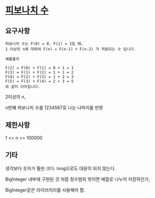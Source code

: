 # [피보나치 수](https://programmers.co.kr/learn/courses/30/lessons/12945)

## 요구사항

```text
피보나치 수는 F(0) = 0, F(1) = 1일 때, 
1 이상의 n에 대하여 F(n) = F(n-1) + F(n-2) 가 적용되는 수 입니다.

예를들어

F(2) = F(0) + F(1) = 0 + 1 = 1
F(3) = F(1) + F(2) = 1 + 1 = 2
F(4) = F(2) + F(3) = 1 + 2 = 3
F(5) = F(3) + F(4) = 2 + 3 = 5
와 같이 이어집니다.
```

2이상의 n,

n번째 피보나치 수를 1234567로 나눈 나머지를 반환

## 제한사항

1 <= n <= 100000

## 기타

생각보다 숫자가 훨씬 크다. long으로도 대응이 되지 않는다.

BigInteger 내부에 구현된 것 처럼 정수범위 밖이면 배열로 나누어 저장하던가,

BigInteger같은 라이브러리를 사용해야 함.
